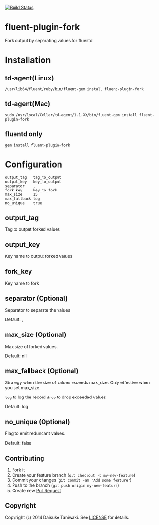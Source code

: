 [![Build Status](https://secure.travis-ci.org/dtaniwaki/fluent-plugin-fork.png?branch=master)](http://travis-ci.org/dtaniwaki/fluent-plugin-fork)

# fluent-plugin-fork

Fork output by separating values for fluentd

# Installation

## td-agent(Linux)

```
/usr/lib64/fluent/ruby/bin/fluent-gem install fluent-plugin-fork
```

## td-agent(Mac)

```
sudo /usr/local/Cellar/td-agent/1.1.XX/bin/fluent-gem install fluent-plugin-fork
```

## fluentd only

```
gem install fluent-plugin-fork
```

# Configuration

```
output_tag   tag_to_output
output_key   key_to_output
separator    ,
fork_key     key_to_fork
max_size     15
max_fallback log
no_unique    true
```

## output_tag

Tag to output forked values

## output_key

Key name to output forked values

## fork_key

Key name to fork

## separator (Optional)

Separator to separate the values

Default: ,

## max_size (Optional)

Max size of forked values.

Default: nil

## max_fallback (Optional)

Strategy when the size of values exceeds max_size. Only effective when you set max_size.

`log` to log the record
`drop` to drop exceeded values

Default: log

## no_unique (Optional)

Flag to emit redundant values.

Default: false

## Contributing

1. Fork it
2. Create your feature branch (`git checkout -b my-new-feature`)
3. Commit your changes (`git commit -am 'Add some feature'`)
4. Push to the branch (`git push origin my-new-feature`)
5. Create new [Pull Request](../../pull/new/master)

## Copyright

Copyright (c) 2014 Daisuke Taniwaki. See [LICENSE](LICENSE) for details.
